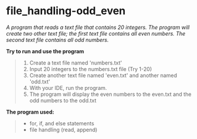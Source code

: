 # file_handling-odd_even

*A program that reads a text file that contains 20 integers. The program will create two other text file; the first text file contains all even numbers. The second text file contains all odd numbers.*

**Try to run and use the program**
>1. Create a text file named 'numbers.txt'
>2. Input 20 integers to the numbers.txt file (Try 1-20)
>3. Create another text file named 'even.txt' and another named 'odd.txt'
>4. With your IDE, run the program.
>5. The program will display the even numbers to the even.txt and the odd numbers to the odd.txt

**The program used:**
>- for, if, and else statements
>- file handling (read, append)
